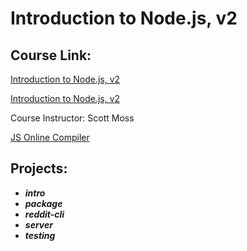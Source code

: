 # Introduction to Node.js, v2

## Course Link:

[Introduction to Node.js, v2](https://frontendmasters.com/courses/node-js-v2/ "Frontend Masters")

[Introduction to Node.js, v2](https://intro-to-nodejs-v2-site.vercel.app/lesson/00-welcome "Course Website")

Course Instructor: Scott Moss

[JS Online Compiler](https://www.programiz.com/javascript/online-compiler/ "Online Compiler")

## Projects:

- **_intro_**
- **_package_**
- **_reddit-cli_**
- **_server_**
- **_testing_**
